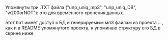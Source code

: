 

Упомянуты три .TXT файла ("unp_uniq_mp3", "unp_uniq_DB", "w200orNOT"): это для временного хронения данных.

этот бот имеет доступ к БД и генерируемым мп3 файлам из проекта ..., как и в README упомянутого проекта, я упоминаю структуру его 
БД в скрине ниже

